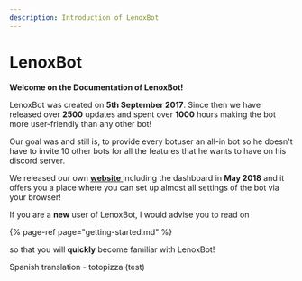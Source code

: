 ```yaml
---
description: Introduction of LenoxBot
---
```


# LenoxBot

**Welcome on the Documentation of LenoxBot!**

LenoxBot was created on **5th September 2017**. Since then we have released over **2500** updates and spent over **1000** hours making the bot more user-friendly than any other bot!

Our goal was and still is, to provide every botuser an all-in bot so he doesn't have to invite 10 other bots for all the features that he wants to have on his discord server.

We released our own [**website** ](https://lenoxbot.com)including the dashboard in **May 2018** and it offers you a place where you can set up almost all settings of the bot via your browser!

If you are a **new** user of LenoxBot, I would advise you to read on 

{% page-ref page="getting-started.md" %}

so that you will **quickly** become familiar with LenoxBot!

Spanish translation - totopizza (test)
